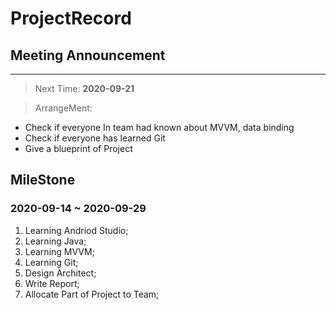 # ProjectRecord
## Meeting Announcement

---
> Next Time: **2020-09-21**

> ArrangeMent:
	
- Check if everyone In team had known about MVVM, data binding
- Check if everyone has learned Git
- Give a blueprint of Project

## MileStone
### 2020-09-14 ~ 2020-09-29
1. Learning Andriod Studio;
2. Learning Java;
3. Learning MVVM;
4. Learning Git;
5. Design Architect;
6. Write Report;
7. Allocate Part of Project to Team;

